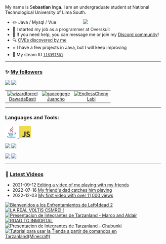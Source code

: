 My name is S**ebastian** I**n**g**a**<!-- the bold part is the origin of my ID -->. I am an undergraduate student at National Technological University of Lima South.

<picture>
    <source media="(prefers-color-scheme: dark)" srcset="https://github-readme-stats-ouuan.vercel.app/api?username=Guiilla&theme=dark&show_icons=true">
    <img align="right" width="50%" src="[https://github-readme-stats-ouuan.vercel.app/api?username=Guiilla&show_icons=true](https://github-readme-stats.vercel.app/api?username=Guiilla&bg_color=30,e96443,904e95&title_color=fff&text_color=fff)">
</picture>

-   ✏️ Java / Mysql / Vue
-   🌱 I started my job as a programmer at Overskull
-   💭 If you need help, you can message me or join my  [Discord community](https://discord.gg/YY7KEEWHGU)!
-   🔍 [CVEs discovered by me](CVE.md)
-   ⭐ I have a few projects in Java, but I will keep improving
-   🔑 My steam ID [`116357581`](https://s.team/p/jvw-knrt/NKTPDTDT)


---

### ✨ [My followers](src/getTopFollowers.py)

![](https://raw.githubusercontent.com/guiilla/github-stats-transparent/output/generated/overview.svg)
![](https://raw.githubusercontent.com/guiilla/github-stats-transparent/output/generated/languages.svg)

<!--START_SECTION:top-followers-->
<table>
  <tr>
    <td align="center">
      <a href="https://github.com/DawadaBasti">
        <img src="https://avatars.githubusercontent.com/u/74413612?v=4" width="100px;" alt="wizardforcel"/>
      </a>
      <br />
      <a href="https://github.com/wizardforcel">DawadaBasti</a>
    </td>
    <td align="center">
      <a href="https://github.com/gaocegege">
        <img src="https://avatars.githubusercontent.com/u/74477799?v=4" width="100px;" alt="gaocegege"/>
      </a>
      <br />
      <a href="https://github.com/gaocegege">Juancho</a>
    </td>
    <td align="center">
      <a href="https://github.com/EndlessCheng">
        <img src="https://avatars2.githubusercontent.com/u/7086966" width="100px;" alt="EndlessCheng"/>
      </a>
      <br />
      <a href="https://github.com/EndlessCheng">Labl</a>
    </td>
  </tr>
</table>
<!--END_SECTION:top-followers-->

---


<h3 align="left">Languages and Tools:</h3>
<p align="left"> 
      </a> <a href="https://www.java.com" target="_blank"> <img src="https://raw.githubusercontent.com/devicons/devicon/master/icons/java/java-original.svg" alt="java" width="40" height="40"/> </a> <a href="https://developer.mozilla.org/en-US/docs/Web/JavaScript" target="_blank"> <img src="https://raw.githubusercontent.com/devicons/devicon/master/icons/javascript/javascript-original.svg" alt="javascript" width="40" height="40"/> </a> 
</p>



![](https://raw.githubusercontent.com/Guiilla/github-stats-transparent/output/generated/overview.svg)
![](https://raw.githubusercontent.com/Guiilla/github-stats-transparent/output/generated/languages.svg)





![](https://github-readme-stats.vercel.app/api/top-langs/?username=Guiilla&layout=compact)
![](https://github-readme-stats.vercel.app/api/top-langs/?username=Guiilla&layout=donut)


---

### 📝 [Latest Videos](https://www.youtube.com/@dawada3194)

<!--START_SECTION:blog-posts-->

-   2021-09-12 [Editing a video of me playing with my friends](https://www.youtube.com/watch?v=iiGz8pE7a5M&ab_channel=Dawada)
-   2022-07-16 [My friend's dad catches him playing](https://www.youtube.com/watch?v=tVQqMZGOo0M&ab_channel=Dawada)
-   2022-12-03 [My first video with over 11,000 views](https://www.youtube.com/watch?v=8b23Ws_GfY0&t=57s&ab_channel=Dawada)
<!--END_SECTION:blog-posts-->

<!-- BEGIN YOUTUBE-CARDS -->
[![Bienvenidos a los Enfrentamientos de Left4dead 2](https://ytcards.demolab.com/?id=JYqc_fSPjEQ&title=Bienvenidos+a+los+Enfrentamientos+de+Left4dead+2&lang=en&timestamp=1719176571&background_color=%230d1117&title_color=%23ffffff&stats_color=%23dedede&max_title_lines=1&width=250&border_radius=5 "Bienvenidos a los Enfrentamientos de Left4dead 2")](https://www.youtube.com/watch?v=JYqc_fSPjEQ)
[![LA REAL VOLTIS CSMRE!!!](https://ytcards.demolab.com/?id=jb_KsVjpSUo&title=LA+REAL+VOLTIS+CSMRE%21%21%21&lang=en&timestamp=1716877225&background_color=%230d1117&title_color=%23ffffff&stats_color=%23dedede&max_title_lines=1&width=250&border_radius=5 "LA REAL VOLTIS CSMRE!!!")](https://www.youtube.com/watch?v=jb_KsVjpSUo)
[![Presentacion de Integrantes de Tarzanland - Marco and Aldair](https://ytcards.demolab.com/?id=N32EV8-Bn3Q&title=Presentacion+de+Integrantes+de+Tarzanland+-+Marco+and+Aldair&lang=en&timestamp=1716349196&background_color=%230d1117&title_color=%23ffffff&stats_color=%23dedede&max_title_lines=1&width=250&border_radius=5 "Presentacion de Integrantes de Tarzanland - Marco and Aldair")](https://www.youtube.com/watch?v=N32EV8-Bn3Q)
[![ROAD TO INMORTAL](https://ytcards.demolab.com/?id=hgwkCuu76GM&title=ROAD+TO+INMORTAL&lang=en&timestamp=1716146885&background_color=%230d1117&title_color=%23ffffff&stats_color=%23dedede&max_title_lines=1&width=250&border_radius=5 "ROAD TO INMORTAL")](https://www.youtube.com/watch?v=hgwkCuu76GM)
[![Presentacion de Integrantes de Tarzanland - Chubunki](https://ytcards.demolab.com/?id=5dIDRxKjiJA&title=Presentacion+de+Integrantes+de+Tarzanland+-+Chubunki&lang=en&timestamp=1716076790&background_color=%230d1117&title_color=%23ffffff&stats_color=%23dedede&max_title_lines=1&width=250&border_radius=5 "Presentacion de Integrantes de Tarzanland - Chubunki")](https://www.youtube.com/watch?v=5dIDRxKjiJA)
[![Tutorial para usar la Tienda a partir de comandos en Tarzanland(Minecraft)](https://ytcards.demolab.com/?id=TGgPky5yM8M&title=Tutorial+para+usar+la+Tienda+a+partir+de+comandos+en+Tarzanland%28Minecraft%29&lang=en&timestamp=1715777188&background_color=%230d1117&title_color=%23ffffff&stats_color=%23dedede&max_title_lines=1&width=250&border_radius=5 "Tutorial para usar la Tienda a partir de comandos en Tarzanland(Minecraft)")](https://www.youtube.com/watch?v=TGgPky5yM8M)
<!-- END YOUTUBE-CARDS -->




<!--
**Guiilla/Guiilla** is a ✨ _special_ ✨ repository because its `README.md` (this file) appears on your GitHub profile.

Here are some ideas to get you started:

- 🔭 I’m currently working on ...
- 🌱 I’m currently learning ...
- 👯 I’m looking to collaborate on ...
- 🤔 I’m looking for help with ...
- 💬 Ask me about ...
- 📫 How to reach me: ...
- 😄 Pronouns: ...
- ⚡ Fun fact: ...
-->
